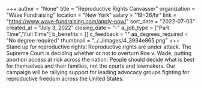 +++
author = "None"
title = "Reproductive Rights Canvasser"
organization = "Wave Fundraising"
location = "New York"
salary = "$19-$26/hr"
link = "https://www.wave-fundraising.com/apply-now/"
sort_date = "2022-07-03"
created_at = "July 3, 2022"
closing_date = "-"
a_job_type = ["Part Time","Full Time"]
b_benefits = []
c_feedback = ""
aa_degrees_required = "No degree required"
thumbnail = "../../images/4_3934e865.png"
+++
Stand up for reproductive rights! Reproductive rights are under attack. The Supreme Court is deciding whether or not to overturn Roe v. Wade, putting abortion access at risk across the nation. People should decide what is best for themselves and their families, not the courts and lawmakers. Our campaign will be rallying support for leading advocacy groups fighting for reproductive freedom across the United States.